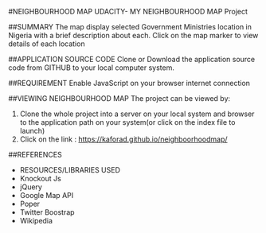 #NEIGHBOURHOOD MAP
UDACITY- MY NEIGHBOURHOOD MAP Project

##SUMMARY
The map display selected Government Ministries location in Nigeria with a brief description about each.
Click on the map marker to view details of each location


##APPLICATION SOURCE CODE
Clone or Download the application source code from GITHUB to your local computer system.

##REQUIREMENT
Enable JavaScript  on your browser
internet connection



##VIEWING NEIGHBOURHOOD MAP
The project can be viewed by:
1. Clone the whole project into a server on your local system and browser to the application path on your system(or click on the index file to launch)
2. Click on the link : https://kaforad.github.io/neighboorhoodmap/

##REFERENCES
- RESOURCES/LIBRARIES USED
- Knockout Js
- jQuery
- Google Map API
- Poper
- Twitter Boostrap 
- Wikipedia    

